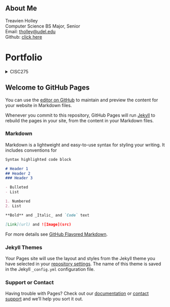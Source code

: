 ## About Me
Treavien Holley<br/>
Computer Science BS Major, Senior<br/>
Email: tholley@udel.edu<br/>
Github: [click here](https://github.com/TreaHolley/treaholley.github.io)  

# Portfolio

<details>
    <summary>CISC275</summary>
    <br>
    <details>
        <summary>Hello World</summary>
        <br>
        ```
        Used this typescript command to create a javascript file that prints hello world:
        console.log('Hello, World!');
        ```
    </details>
</details>

## Welcome to GitHub Pages

You can use the [editor on GitHub](https://github.com/TreaHolley/treaholley.github.io/edit/main/README.md) to maintain and preview the content for your website in Markdown files.

Whenever you commit to this repository, GitHub Pages will run [Jekyll](https://jekyllrb.com/) to rebuild the pages in your site, from the content in your Markdown files.

### Markdown

Markdown is a lightweight and easy-to-use syntax for styling your writing. It includes conventions for

```markdown
Syntax highlighted code block

# Header 1
## Header 2
### Header 3

- Bulleted
- List

1. Numbered
2. List

**Bold** and _Italic_ and `Code` text

[Link](url) and ![Image](src)
```

For more details see [GitHub Flavored Markdown](https://guides.github.com/features/mastering-markdown/).

### Jekyll Themes

Your Pages site will use the layout and styles from the Jekyll theme you have selected in your [repository settings](https://github.com/TreaHolley/treaholley.github.io/settings/pages). The name of this theme is saved in the Jekyll `_config.yml` configuration file.

### Support or Contact

Having trouble with Pages? Check out our [documentation](https://docs.github.com/categories/github-pages-basics/) or [contact support](https://support.github.com/contact) and we’ll help you sort it out.
